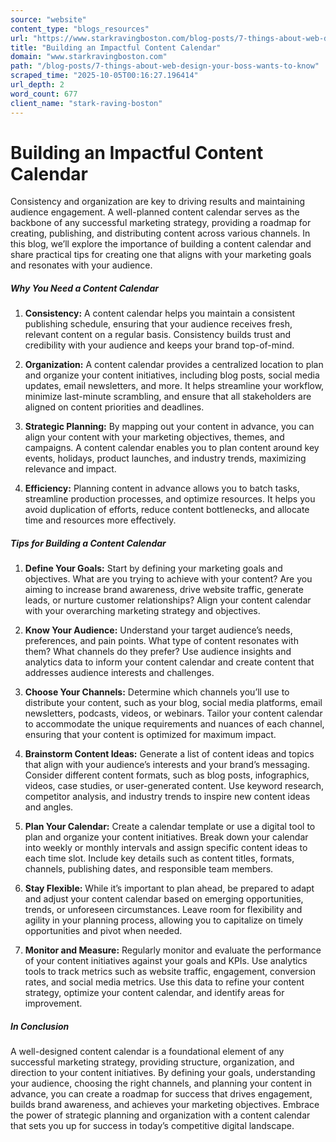 ```yaml
---
source: "website"
content_type: "blogs_resources"
url: "https://www.starkravingboston.com/blog-posts/7-things-about-web-design-your-boss-wants-to-know"
title: "Building an Impactful Content Calendar"
domain: "www.starkravingboston.com"
path: "/blog-posts/7-things-about-web-design-your-boss-wants-to-know"
scraped_time: "2025-10-05T00:16:27.196414"
url_depth: 2
word_count: 677
client_name: "stark-raving-boston"
---
```


# Building an Impactful Content Calendar

Consistency and organization are key to driving results and maintaining audience engagement. A well-planned content calendar serves as the backbone of any successful marketing strategy, providing a roadmap for creating, publishing, and distributing content across various channels. In this blog, we’ll explore the importance of building a content calendar and share practical tips for creating one that aligns with your marketing goals and resonates with your audience.

##### **Why You Need a Content Calendar**

1. **Consistency:** A content calendar helps you maintain a consistent publishing schedule, ensuring that your audience receives fresh, relevant content on a regular basis. Consistency builds trust and credibility with your audience and keeps your brand top-of-mind.

2. **Organization:** A content calendar provides a centralized location to plan and organize your content initiatives, including blog posts, social media updates, email newsletters, and more. It helps streamline your workflow, minimize last-minute scrambling, and ensure that all stakeholders are aligned on content priorities and deadlines.

3. **Strategic Planning:** By mapping out your content in advance, you can align your content with your marketing objectives, themes, and campaigns. A content calendar enables you to plan content around key events, holidays, product launches, and industry trends, maximizing relevance and impact.

4. **Efficiency:** Planning content in advance allows you to batch tasks, streamline production processes, and optimize resources. It helps you avoid duplication of efforts, reduce content bottlenecks, and allocate time and resources more effectively.

##### **Tips for Building a Content Calendar**

1. **Define Your Goals:** Start by defining your marketing goals and objectives. What are you trying to achieve with your content? Are you aiming to increase brand awareness, drive website traffic, generate leads, or nurture customer relationships? Align your content calendar with your overarching marketing strategy and objectives.

2. **Know Your Audience:** Understand your target audience’s needs, preferences, and pain points. What type of content resonates with them? What channels do they prefer? Use audience insights and analytics data to inform your content calendar and create content that addresses audience interests and challenges.

3. **Choose Your Channels:** Determine which channels you’ll use to distribute your content, such as your blog, social media platforms, email newsletters, podcasts, videos, or webinars. Tailor your content calendar to accommodate the unique requirements and nuances of each channel, ensuring that your content is optimized for maximum impact.

4. **Brainstorm Content Ideas:** Generate a list of content ideas and topics that align with your audience’s interests and your brand’s messaging. Consider different content formats, such as blog posts, infographics, videos, case studies, or user-generated content. Use keyword research, competitor analysis, and industry trends to inspire new content ideas and angles.

5. **Plan Your Calendar:** Create a calendar template or use a digital tool to plan and organize your content initiatives. Break down your calendar into weekly or monthly intervals and assign specific content ideas to each time slot. Include key details such as content titles, formats, channels, publishing dates, and responsible team members.

6. **Stay Flexible:** While it’s important to plan ahead, be prepared to adapt and adjust your content calendar based on emerging opportunities, trends, or unforeseen circumstances. Leave room for flexibility and agility in your planning process, allowing you to capitalize on timely opportunities and pivot when needed.

7. **Monitor and Measure:** Regularly monitor and evaluate the performance of your content initiatives against your goals and KPIs. Use analytics tools to track metrics such as website traffic, engagement, conversion rates, and social media metrics. Use this data to refine your content strategy, optimize your content calendar, and identify areas for improvement.

##### **In Conclusion**

A well-designed content calendar is a foundational element of any successful marketing strategy, providing structure, organization, and direction to your content initiatives. By defining your goals, understanding your audience, choosing the right channels, and planning your content in advance, you can create a roadmap for success that drives engagement, builds brand awareness, and achieves your marketing objectives. Embrace the power of strategic planning and organization with a content calendar that sets you up for success in today’s competitive digital landscape.